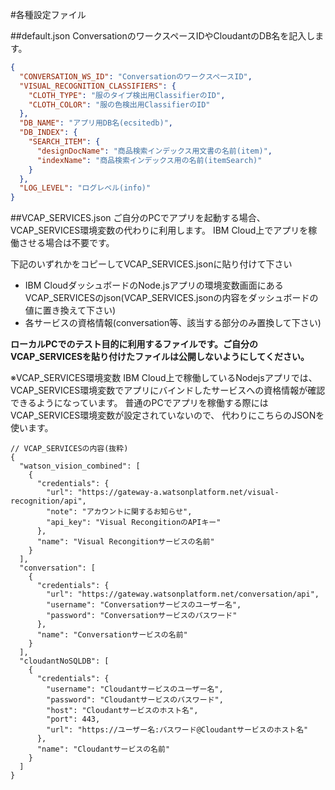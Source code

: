 #各種設定ファイル

##default.json
ConversationのワークスペースIDやCloudantのDB名を記入します。

```json
{
  "CONVERSATION_WS_ID": "ConversationのワークスペースID",
  "VISUAL_RECOGNITION_CLASSIFIERS": {
    "CLOTH_TYPE": "服のタイプ検出用ClassifierのID",
    "CLOTH_COLOR": "服の色検出用ClassifierのID"
  },
  "DB_NAME": "アプリ用DB名(ecsitedb)",
  "DB_INDEX": {
    "SEARCH_ITEM": {
      "designDocName": "商品検索インデックス用文書の名前(item)",
      "indexName": "商品検索インデックス用の名前(itemSearch)"
    }
  },
  "LOG_LEVEL": "ログレベル(info)"
}
```

##VCAP_SERVICES.json
ご自分のPCでアプリを起動する場合、VCAP_SERVICES環境変数の代わりに利用します。
IBM Cloud上でアプリを稼働させる場合は不要です。

下記のいずれかをコピーしてVCAP_SERVICES.jsonに貼り付けて下さい
- IBM CloudダッシュボードのNode.jsアプリの環境変数画面にあるVCAP_SERVICESのjson(VCAP_SERVICES.jsonの内容をダッシュボードの値に置き換えて下さい)
- 各サービスの資格情報(conversation等、該当する部分のみ置換して下さい)

**ローカルPCでのテスト目的に利用するファイルです。ご自分のVCAP_SERVICESを貼り付けたファイルは公開しないようにしてください。**

※VCAP_SERVICES環境変数
  IBM Cloud上で稼働しているNodejsアプリでは、
  VCAP_SERVICES環境変数でアプリにバインドしたサービスへの資格情報が確認できるようになっています。
  普通のPCでアプリを稼働する際にはVCAP_SERVICES環境変数が設定されていないので、
  代わりにこちらのJSONを使います。

```
// VCAP_SERVICESの内容(抜粋)
{
  "watson_vision_combined": [
    {
      "credentials": {
        "url": "https://gateway-a.watsonplatform.net/visual-recognition/api",
        "note": "アカウントに関するお知らせ",
        "api_key": "Visual RecongitionのAPIキー"
      },
      "name": "Visual Recongitionサービスの名前"
    }
  ],
  "conversation": [
    {
      "credentials": {
        "url": "https://gateway.watsonplatform.net/conversation/api",
        "username": "Conversationサービスのユーザー名",
        "password": "Conversationサービスのパスワード"
      },
      "name": "Conversationサービスの名前"
    }
  ],
  "cloudantNoSQLDB": [
    {
      "credentials": {
        "username": "Cloudantサービスのユーザー名",
        "password": "Cloudantサービスのパスワード",
        "host": "Cloudantサービスのホスト名",
        "port": 443,
        "url": "https://ユーザー名:パスワード@Cloudantサービスのホスト名"
      },
      "name": "Cloudantサービスの名前"
    }
  ]
}
```